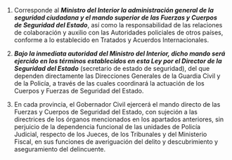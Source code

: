 1. Corresponde al ***Ministro del Interior la administración general de la seguridad ciudadana y el mando superior de las Fuerzas y Cuerpos de Seguridad del Estado***, así como la responsabilidad de las relaciones de colaboración y auxilio con las Autoridades policiales de otros países, conforme a lo establecido en Tratados y Acuerdos Internacionales.

2. ***Bajo la inmediata autoridad del Ministro del Interior, dicho mando será ejercido en los términos establecidos en esta Ley por el Director de la Seguridad del Estado*** (secretario de estado de seguridad), del que dependen directamente las Direcciones Generales de la Guardia Civil y de la Policía, a través de las cuales coordinará la actuación de los Cuerpos y Fuerzas de Seguridad del Estado.

3. En cada provincia, el Gobernador Civil ejercerá el mando directo de las Fuerzas y Cuerpos de Seguridad del Estado, con sujeción a las directrices de los órganos mencionados en los apartados anteriores, sin perjuicio de la dependencia funcional de las unidades de Policía Judicial, respecto de los Jueces, de los Tribunales y del Ministerio Fiscal, en sus funciones de averiguación del delito y descubrimiento y aseguramiento del delincuente.